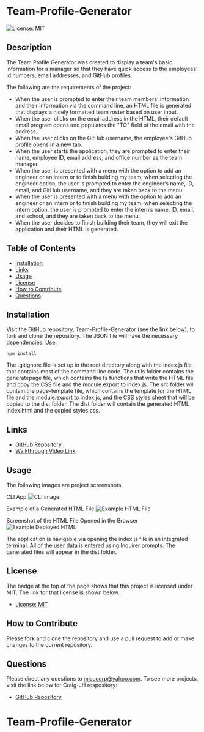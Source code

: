 # Team-Profile-Generator

![License: MIT](https://img.shields.io/badge/License-MIT-yellow.svg)

## Description

The Team Profile Generator was created to display a team's basic information for a manager so that they have quick access to the employees' id numbers, email addresses, and GitHub profiles.

The following are the requirements of the project:

- When the user is prompted to enter their team members' information and their information via the command line, an HTML file is generated that displays a nicely formatted team roster based on user input.
- When the user clicks on the email address in the HTML, their default email program opens and populates the "TO" field of the email with the address.
- When the user clicks on the GitHub username, the employee's GitHub profile opens in a new tab.
- When the user starts the application, they are prompted to enter their name, employee ID, email address, and office number as the team manager.
- When the user is presented with a menu with the option to add an engineer or an intern or to finish building my team, when selecting the engineer option, the user is prompted to enter the engineer’s name, ID, email, and GitHub username, and they are taken back to the menu.
- When the user is presented with a menu with the option to add an engineer or an intern or to finish building my team, when selecting the intern option, the user is prompted to enter the intern’s name, ID, email, and school, and they are taken back to the menu.
- When the user decides to finish building their team, they will exit the application and their HTML is generated.

## Table of Contents

- [Installation](#installation)
- [Links](#links)
- [Usage](#usage)
- [License](#license)
- [How to Contribute](#how-to-contribute)
- [Questions](#questions)

## Installation

Visit the GitHub repository, Team-Profile-Generator (see the link below), to fork and clone the repository. The JSON file will have the necessary dependencies. Use:

```
npm install
```

The .gitignore file is set up in the root directory along with the index.js file that contains most of the command line code. The utils folder contains the generatepage file, which contains the fs functions that write the HTML file and copy the CSS file and the module.export to index.js. The src folder will contain the page-template file, which contains the template for the HTML file and the module.export to index.js, and the CSS styles sheet that will be copied to the dist folder. The dist folder will contain the generated HTML index.html and the copied styles.css.

## Links

- [GitHub Repository](https://github.com/Craig-JH/Team-Profile-Generator)
- [Walkthrough Video Link](https://drive.google.com/file/d/1Fj4wTc_1ZEU2ECtfpXfdbUQ0fyzAE-wy/view?usp=sharing)

## Usage

The following images are project screenshots.

CLI App
![CLI image](./images/commandline.png)

Example of a Generated HTML File
![Example HTML File](./images/HTML.png)

Screenshot of the HTML File Opened in the Browser
![Example Deployed HTML](./images/site.png)

The application is navigable via opening the index.js file in an integrated terminal. All of the user data is entered using Inquirer prompts. The generated files will appear in the dist folder.

## License

The badge at the top of the page shows that this project is licensed under MIT. The link for that license is shown below.

- [License: MIT](https://opensource.org/licenses/MIT)

## How to Contribute

Please fork and clone the repository and use a pull request to add or make changes to the current repository.

## Questions

Please direct any questions to misccorp@yahoo.com. To see more projects, visit the link below for Craig-JH respository:

- [GitHub Repository](https://github.com/Craig-JH/Team-Profile-Generator)

# Team-Profile-Generator
